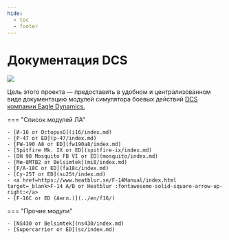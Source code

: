 ```yaml
---
hide:
  - toc
  - footer
---
```


# Документация DCS

![](https://github.com/lord-vesel/dcs-doc/workflows/Build%20DCS%20docs/badge.svg?branch=master)

Цель этого проекта — предоставить в удобном и централизованном виде документацию модулей симулятора боевых действий <a href="https://www.digitalcombatsimulator.com" target="_blank">DCS компании Eagle Dynamics.</a>


=== "Список модулей ЛА"

    - [И-16 от OctopusG](i16/index.md)        
    - [P-47 от ED](p-47/index.md)        
    - [FW-190 A8 от ED](fw190a8/index.md)
    - [Spitfire Mk. IX от ED](spitfire-ix/index.md)
    - [DH 98 Mosquito FB VI от ED](mosquito/index.md)
    - [Ми-8МТВ2 от Belsimtek](mi8/index.md)
    - [F/A-18C от ED](fa18c/index.md)    
    - [Су-25Т от ED](su25t/index.md)     
    - <a href=https://www.heatblur.se/F-14Manual/index.html target=_blank>F-14 A/B от Heatblur :fontawesome-solid-square-arrow-up-right:</a>
    - [F-16C от ED (Англ.)](../en/f16/)

=== "Прочие модули"

    - [NS430 от Belsimtek](ns430/index.md)
    - [Supercarrier от ED](sc/index.md)     
